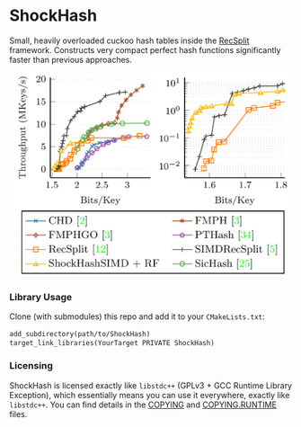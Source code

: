 # ShockHash

Small, heavily overloaded cuckoo hash tables inside the [RecSplit](https://github.com/vigna/sux/blob/master/sux/function/RecSplit.hpp) framework.
Constructs very compact perfect hash functions significantly faster than previous approaches.

<img src="https://raw.githubusercontent.com/ByteHamster/ShockHash/main/plots.png" alt="Plots preview" />

### Library Usage

Clone (with submodules) this repo and add it to your `CMakeLists.txt`:

```
add_subdirectory(path/to/ShockHash)
target_link_libraries(YourTarget PRIVATE ShockHash)
```

### Licensing
ShockHash is licensed exactly like `libstdc++` (GPLv3 + GCC Runtime Library Exception), which essentially means you can use it everywhere, exactly like `libstdc++`.
You can find details in the [COPYING](/COPYING) and [COPYING.RUNTIME](/COPYING.RUNTIME) files.
